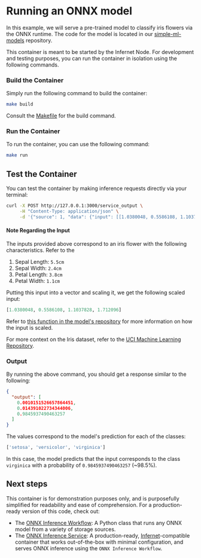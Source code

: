 # Running an ONNX model

In this example, we will serve a pre-trained model to classify iris flowers via the ONNX runtime. The code for the model
is located in our [simple-ml-models](https://github.com/ritual-net/simple-ml-models/tree/main/iris_classification) repository.

This container is meant to be started by the Infernet Node. For development and
testing purposes, you can run the container in isolation using the following commands.

### Build the Container

Simply run the following command to build the container:

```bash
make build
```

Consult the [Makefile](./Makefile) for the build command.

### Run the Container

To run the container, you can use the following command:

```bash
make run
```

## Test the Container

You can test the container by making inference requests directly via your terminal:

```bash
curl -X POST http://127.0.0.1:3000/service_output \
     -H "Content-Type: application/json" \
     -d '{"source": 1, "data": {"input": [[1.0380048, 0.5586108, 1.1037828, 1.712096]]}}'
```

#### Note Regarding the Input

The inputs provided above correspond to an iris flower with the following
characteristics. Refer to the

1. Sepal Length: `5.5cm`
2. Sepal Width: `2.4cm`
3. Petal Length: `3.8cm`
4. Petal Width: `1.1cm`

Putting this input into a vector and scaling it, we get the following scaled input:

```python
[1.0380048, 0.5586108, 1.1037828, 1.712096]
```

Refer to [this function in the model's repository](https://github.com/ritual-net/simple-ml-models/blob/03ebc6fb15d33efe20b7782505b1a65ce3975222/iris_classification/iris_inference_pytorch.py#L13) for more information on how the input
is scaled.

For more context on the Iris dataset, refer to the [UCI Machine Learning Repository](https://archive.ics.uci.edu/ml/datasets/iris).

### Output

By running the above command, you should get a response similar to the following:

```json
{
  "output": [
    0.0010151526657864451,
    0.014391022734344006,
    0.9845937490463257
  ]
}
```

The values correspond to the model's prediction for each of the classes:

```python
['setosa', 'versicolor', 'virginica']
```

In this case, the model predicts that the input corresponds to the class `virginica` with
a probability of `0.9845937490463257` (~98.5%).

## Next steps

This container is for demonstration purposes only, and is purposefully simplified for readability and ease of comprehension. For a production-ready version of this code, check out:

- The [ONNX Inference Workflow](https://infernet-ml.docs.ritual.net/reference/infernet_ml/workflows/inference/onnx_inference_workflow): A Python class that runs any ONNX model from a variety of storage sources.
- The [ONNX Inference Service](https://infernet-services.docs.ritual.net/reference/onnx_inference_service): A production-ready, [Infernet](https://docs.ritual.net/infernet/node/introduction)-compatible container that works out-of-the-box with minimal configuration, and serves ONNX inference using the `ONNX Inference Workflow`.
